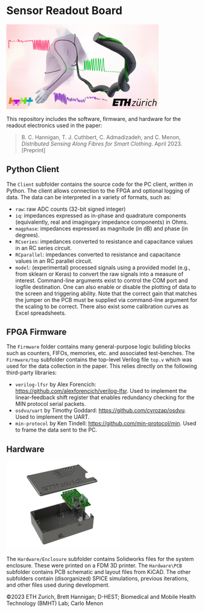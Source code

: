 
# Sensor Readout Board

<img src="Concept.jpg" alt="Concept image" width="400"/>

This repository includes the software, firmware, and hardware for the readout electronics used in the paper:

> B. C. Hannigan, T. J. Cuthbert, C. Admadizadeh, and C. Menon, _Distributed Sensing Along Fibres for Smart Clothing_. April 2023. [Preprint]

## Python Client

The `Client` subfolder contains the source code for the PC client, written in Python. The client allows connection to the FPGA and optional logging of data. The data can be interpreted in a variety of formats, such as:
- `raw`: raw ADC counts (32-bit signed integer)
- `iq`: impedances expressed as in-phase and quadrature components (equivalently, real and imagingary impedance components) in Ohms.
- `magphase`: impedances expressed as magnitude (in dB) and phase (in degrees).
- `RCseries`: impedances converted to resistance and capacitance values in an RC series circuit.
- `RCparallel`: impedances converted to resistance and capacitance values in an RC parallel circuit.
- `model`: (experimental) processed signals using a provided model (e.g., from sklearn or Keras) to convert the raw signals into a measure of interest.
Command-line arguments exist to control the COM port and logfile destination. One can also enable or disable the plotting of data to the screen and triggering ability. Note that the correct gain that matches the jumper on the PCB must be supplied via command-line argument for the scaling to be correct. There also exist some calibration curves as Excel spreadsheets.

## FPGA Firmware

The `Firmware` folder contains many general-purpose logic buliding blocks such as counters, FIFOs, memories, etc. and associated test-benches. The `Firmware/top` subfolder contains the top-level Verilog file `top.v` which was used for the data collection in the paper. This relies directly on the following third-party libraries:
- `verilog-lfsr` by Alex Forencich: https://github.com/alexforencich/verilog-lfsr. Used to implement the linear-feedback shift register that enables redundancy checking for the MIN protocol serial packets.
- `osdvu/uart` by Timothy Goddard: https://github.com/cyrozap/osdvu. Used to implement the UART.
- `min-protocol` by Ken Tindell: https://github.com/min-protocol/min. Used to frame the data sent to the PC.

## Hardware

<img src="Hardware/Enclosure/Rendering.png" alt="Hardware rendering" width="300"/>

The `Hardware/Enclosure` subfolder contains Solidworks files for the system enclosure. These were printed on a FDM 3D printer. The `Hardware\PCB` subfolder contains PCB schematic and layout files from KiCAD. The other subfolders contain (disorganized) SPICE simulations, previous iterations, and other files used during development.

©2023 ETH Zurich, Brett Hannigan; D-HEST; Biomedical and Mobile Health Technology (BMHT) Lab; Carlo Menon